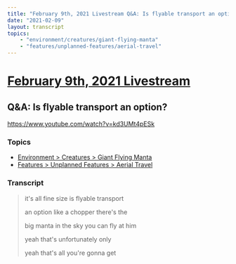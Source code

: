 ```yaml
---
title: "February 9th, 2021 Livestream Q&A: Is flyable transport an option?"
date: "2021-02-09"
layout: transcript
topics:
    - "environment/creatures/giant-flying-manta"
    - "features/unplanned-features/aerial-travel"
---
```

# [February 9th, 2021 Livestream](../2021-02-09.md)
## Q&A: Is flyable transport an option?
https://www.youtube.com/watch?v=kd3UMt4pESk

### Topics
* [Environment > Creatures > Giant Flying Manta](../topics/environment/creatures/giant-flying-manta.md)
* [Features > Unplanned Features > Aerial Travel](../topics/features/unplanned-features/aerial-travel.md)

### Transcript

> it's all fine size is flyable transport
>
> an option like a chopper there's the
>
> big manta in the sky you can fly at him
>
> yeah that's unfortunately only
>
> yeah that's all you're gonna get
